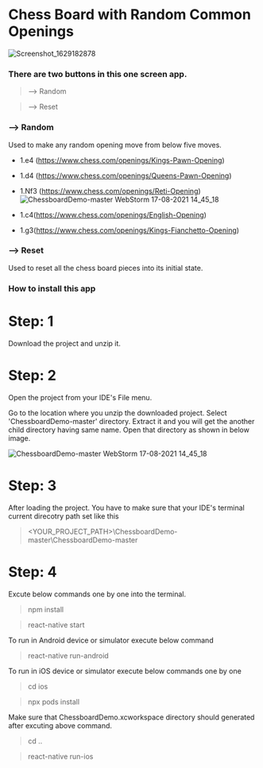 # Chess Board with Random Common Openings


![Screenshot_1629182878](https://user-images.githubusercontent.com/56064237/129681274-b3f57922-2aca-420a-9d3d-55e62b7e3bd4.png)


### There are two buttons in this one screen app.

> --> Random

> --> Reset

### --> Random

Used to make any random opening move from below five moves.

- 1.e4 (https://www.chess.com/openings/Kings-Pawn-Opening)
- 1.d4 (https://www.chess.com/openings/Queens-Pawn-Opening)
- 1.Nf3 (https://www.chess.com/openings/Reti-Opening)![ChessboardDemo-master WebStorm 17-08-2021 14_45_18](https://user-images.githubusercontent.com/56064237/129698893-943b1181-195c-417b-94ef-f79bc1f6f6bc.png)

- 1.c4(https://www.chess.com/openings/English-Opening)
- 1.g3(https://www.chess.com/openings/Kings-Fianchetto-Opening)



### --> Reset

Used to reset all the chess board pieces into its initial state.



### How to install this app

# Step: 1

Download the project and unzip it.

# Step: 2

Open the project from your IDE's File menu. 

Go to the location where you unzip the downloaded project. Select 'ChessboardDemo-master' directory. Extract it and you will get the another child directory having same name. Open that directory as shown in below image.

![ChessboardDemo-master WebStorm 17-08-2021 14_45_18](https://user-images.githubusercontent.com/56064237/129698979-eed8efa1-42ea-43ee-9c9a-9738231584f8.png)

# Step: 3

After loading the project. You have to make sure that your IDE's terminal current direcotry path set like this

> <YOUR_PROJECT_PATH>\ChessboardDemo-master\ChessboardDemo-master

# Step: 4

Excute below commands one by one into the terminal.

> npm install

> react-native start


To run in Android device or simulator execute below command

> react-native run-android


To run in iOS device or simulator execute below commands one by one

> cd ios

> npx pods install


Make sure that ChessboardDemo.xcworkspace directory should generated after excuting above command.

> cd ..

> react-native run-ios
